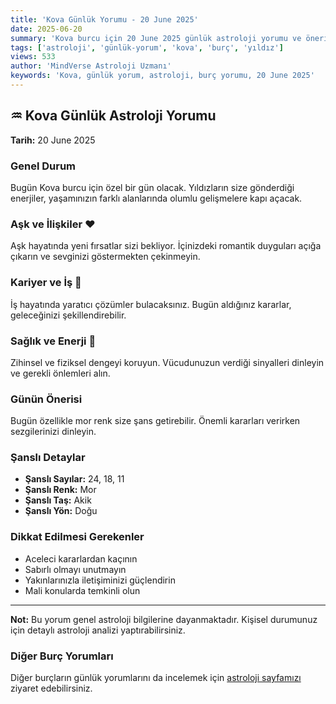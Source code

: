 ```yaml
---
title: 'Kova Günlük Yorumu - 20 June 2025'
date: 2025-06-20
summary: 'Kova burcu için 20 June 2025 günlük astroloji yorumu ve önerileri.'
tags: ['astroloji', 'günlük-yorum', 'kova', 'burç', 'yıldız']
views: 533
author: 'MindVerse Astroloji Uzmanı'
keywords: 'Kova, günlük yorum, astroloji, burç yorumu, 20 June 2025'
---
```


## ♒ Kova Günlük Astroloji Yorumu

**Tarih:** 20 June 2025

### Genel Durum

Bugün Kova burcu için özel bir gün olacak. Yıldızların size gönderdiği enerjiler, yaşamınızın farklı alanlarında olumlu gelişmelere kapı açacak.

### Aşk ve İlişkiler ❤️

Aşk hayatında yeni fırsatlar sizi bekliyor. İçinizdeki romantik duyguları açığa çıkarın ve sevginizi göstermekten çekinmeyin.

### Kariyer ve İş 💼

İş hayatında yaratıcı çözümler bulacaksınız. Bugün aldığınız kararlar, geleceğinizi şekillendirebilir.

### Sağlık ve Enerji 🌟

Zihinsel ve fiziksel dengeyi koruyun. Vücudunuzun verdiği sinyalleri dinleyin ve gerekli önlemleri alın.

### Günün Önerisi

Bugün özellikle mor renk size şans getirebilir. Önemli kararları verirken sezgilerinizi dinleyin.

### Şanslı Detaylar

- **Şanslı Sayılar:** 24, 18, 11
- **Şanslı Renk:** Mor
- **Şanslı Taş:** Akik
- **Şanslı Yön:** Doğu

### Dikkat Edilmesi Gerekenler

- Aceleci kararlardan kaçının
- Sabırlı olmayı unutmayın
- Yakınlarınızla iletişiminizi güçlendirin
- Mali konularda temkinli olun

---

**Not:** Bu yorum genel astroloji bilgilerine dayanmaktadır. Kişisel durumunuz için detaylı astroloji analizi yaptırabilirsiniz.

### Diğer Burç Yorumları

Diğer burçların günlük yorumlarını da incelemek için [astroloji sayfamızı](https://www.mindversedaily.com) ziyaret edebilirsiniz.
